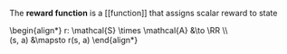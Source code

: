 The **reward function** is a [[function]] that assigns scalar reward to state

\begin{align\*}
r: \mathcal{S} \times \mathcal{A} &\to \RR \\\\\
(s, a) &\mapsto r(s, a)
\end{align\*}